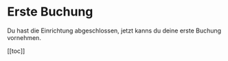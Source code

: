 # Erste Buchung

Du hast die Einrichtung abgeschlossen, jetzt kanns du deine erste Buchung vornehmen.

[[toc]]
